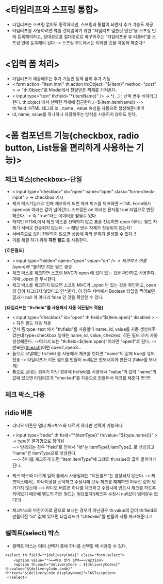 __<타임리프와 스프링 통합>__
=============================
- 타임리프는 스프링 없이도 동작하지만, 스프링과 통합이 되면서 추가 기능도 제공
- 타임리프를 사용하려면 뷰를 랜더림하기 위한 "타임리프 템플릿 엔진"을 스프링 빈에 등록해야하고, 상대경로를 절대경로로 바꾸어주는 "타임리프용 뷰 리졸버"를 스프링 빈에 등록해야 된다 -> 스프링 부트에서는 이러한 것을 자동화 해준다!!

__<입력 폼 처리>__
========================
- 타임리프가 제공해주는 추가 기능인 입력 폼의 추가 기능    
- < form action="item.html" th:action th:Object="${item}" method="post" > -> "th:Object"로 Model에서 전달받은 객체를 가져온다.         
- < input type="text" th:field="*{itemName}" /> -> *{...} : 선택 변수 식이라고 한다. th:object 에서 선택한 객체에 접근한다.(=${item.itemName}) --> th:field :HTML 태그의 id , name , value 속성을 자동으로 생성해준다!!!!!    
- id, name, value를 하나하나 지정해주는 방식을 사용하지 않아도 된다.

__<폼 컴포넌트 기능(checkbox, radio button, List등을 편리하게 사용하는 기능)>__
========================================================

__체크 박스(checkbox>-단일__
------------------------
- < input type="checkbox" id="open" name="open" class="form-check-input" > -> checkbox 예시
- 체크 박스기능으로 인해 체크하게 되면 체크 박스를 체크하면 HTML Form에서 open=on 이라는 값이 넘어간다. 스프링은 on 이라는 문자를
true 타입으로 변환해준다. -> 즉 "true"라는 데이터를 받을수 있다
- 하지만 HTML에서 체크 박스를 선택하지 않고 폼을 전송하면 open 이라는 필드 자체가 서버로 전송되지 않는다. -> 해당 변수 자체가 전송되지 않는다!
- 서버쪽으로 값이 전달되지 않으면 상황에 따라 문제가 발생할 수 있다.!!
- 이를 해결 하기 위해 __히든 필드__ 를 사용한다.

__[히든필드]__     
- < input type="hidden" name="_open" value="on" />  -> 체크박스 이름(open)에 '_'붙히면 히든 필드 생성
- 체크 박스를 체크하면 스프링 MVC가 open 에 값이 있는 것을 확인하고 사용한다. 이때 _open 은 무시한다.
- 체크 박스를 체크하지 않으면 스프링 MVC가 _open 만 있는 것을 확인하고, open 의 값이 체크되지 않았다고 인식한다. 이 경우 서버에서 Boolean 타입을 찍어보면 결과가 null 이 아니라 false 인 것을 확인할 수 있다.


__[타임리프는 "th:field"를 사용해서 자동 히든필드 적용]__     
- < input type="checkbox" id="open" th:field="${item.open}" disabled > -> 히든 필드 자동 적용
- 앞서 폼 type=text 에서 "th:field"를 사용할때 name, id, value를 자동 생성해주었는데 type=checkbox 일때는 name, id, value, checked, 히든 필드 까지 자동 생성해준다. ->여기서 id는 "th:field=${item.open}"이라면 "open1"로 된다. -> 반복문(<th:each>)이면 open2,open3...
- 폼으로 보낼때는 th:field 를 사용해서 체크를 한다면 "name"의 값에 true를 넣어 전송 -> 타임리프가 히든 필드를 만들어 null값은 안보내지게 만든다.(false를 보내게)
- 폼으로 보내는 경우가 아닌 경우에 th:field를 사용해서 "value"의 값이 "name"의 값에 있으면 타임리프가 "checked"를 자동으로 만들어서 체크를 해준다.!!!!!!!!             

__체크 박스_다중__
---------------------------



__ridio 버튼__
-------------------------
- 라디오 버튼은 멀티 체크박스와 다르게 하나만 선택이 가능하다.
- < input type="radio" th:field="*{itemType}" th:value="${type.name()}" >             
-> type은 열거형으로 정의됨                  
--> 반복되는 경우 "field"로 인해서 "id"는 itemType1,itemType2..로 생성되고 "name"은 itemType으로 생성된다.        
---> 하나를 체크하게 되면 "item.itemType"에 그떄의 th:value의 값이 들어가게 된다.          

- 체크 박스와 다르게 입력 폼에서 사용될때는 "히든필드"는 생성되지 않는다. -> 체크박스에서는 하나이상을 선택하고 수정시에 모두 체크를 해제하면 아무런 값이 넘거가지 않는데 --> 라디오 버튼은 하나를 체크하고 수정시에 반드시 체크를 하도록 되어있기 때문에 별도의 히든 필드는 필요없다!(체크후 수정시 null값이 넘어갈수 없다!!!)
- 체크박스와 마찬가지로 폼으로 보내는 경우가 아닌경우 th:value의 값이 th:field로 만들어진 "id" 값에 있으면 타임리프가 "checked"를 만들어 자동 체크해준다.!!


__셀렉트(select) 박스__
-----------------------------------------
- 셀렉트 박스는 여러 선택지 중에 하나를 선택할 때 사용할 수 있다.
```
<select th:field="*{deliveryCode}" class="form-select">
    <option value="">==배송 방식 선택==</option>
    <option th:each="deliveryCode : ${deliveryCodes}" th:value="${deliveryCode.code}" th:text="${deliveryCode.displayName}">FAST</option>
 </select>
```


